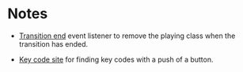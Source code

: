 # Notes

*  [Transition end](https://developer.mozilla.org/en-US/docs/Web/API/Element/transitionend_event) event listener to remove the playing class when the transition has ended. 

* [Key code site](https://www.toptal.com/developers/keycode) for finding key codes with a push of a button.
